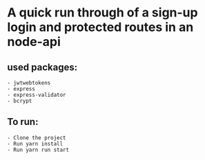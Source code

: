 # A quick run through of a sign-up login and protected routes in an node-api

## used packages:

    - jwtwebtokens
    - express
    - express-validator
    - bcrypt

## To run:

    - Clone the project
    - Run yarn install
    - Run yarn run start
